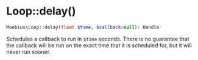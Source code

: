 # Loop::delay()

```php
Moebius\Loop::delay(float $time, $callback=null): Handle
``` 

Schedules a callback to run in `$time` seconds. There is no guarantee that the callback
will be run on the exact time that it is scheduled for, but it will never run sooner.

